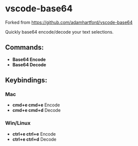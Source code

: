 # vscode-base64

Forked from https://github.com/adamhartford/vscode-base64

Quickly base64 encode/decode your text selections.

## Commands:

- **Base64 Encode**
- **Base64 Decode**

## Keybindings:

### Mac

- **cmd+e cmd+e** Encode
- **cmd+e cmd+d** Decode

### Win/Linux

-  **ctrl+e ctrl+e** Encode
-  **ctrl+e ctrl+d** Decode
